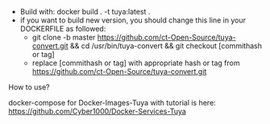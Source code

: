 - Build with: docker build . -t tuya:latest .
- if you want to build new version, you should change this line in your DOCKERFILE as followed:
  - git clone -b master https://github.com/ct-Open-Source/tuya-convert.git && cd /usr/bin/tuya-convert && git checkout [commithash or tag]
  - replace [commithash or tag] with appropriate hash or tag from https://github.com/ct-Open-Source/tuya-convert.git


How to use?

docker-compose for Docker-Images-Tuya with tutorial is here:
https://github.com/Cyber1000/Docker-Services-Tuya
